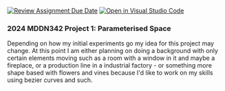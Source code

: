 [![Review Assignment Due Date](https://classroom.github.com/assets/deadline-readme-button-24ddc0f5d75046c5622901739e7c5dd533143b0c8e959d652212380cedb1ea36.svg)](https://classroom.github.com/a/DlFCTo_q)
[![Open in Visual Studio Code](https://classroom.github.com/assets/open-in-vscode-718a45dd9cf7e7f842a935f5ebbe5719a5e09af4491e668f4dbf3b35d5cca122.svg)](https://classroom.github.com/online_ide?assignment_repo_id=14047049&assignment_repo_type=AssignmentRepo)
### 2024 MDDN342 Project 1: Parameterised Space
Depending on how my initial experiments go my idea for this project may change. At this point I am either planning on doing a background with only certain elements moving such as a room with a window in it and maybe a fireplace, or a production line in a industrial factory - or something more shape based with flowers and vines because I'd like to work on my skills using bezier curves and such.